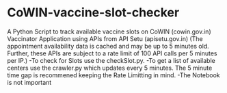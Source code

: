 # CoWIN-vaccine-slot-checker
A Python Script to track available vaccine slots on CoWIN (cowin.gov.in) Vaccinator Application using APIs from  API Setu (apisetu.gov.in) (The appointment availability data is cached and may be up to 5 minutes old. Further, these APIs are subject to a rate limit of 100 API calls per 5 minutes per IP.) 
-To check for Slots use the checkSlot.py.
-To get a list of available centers use the crawler.py which updates every 5 minutes. The 5 minute time gap is recommened keeping the Rate Limitting in mind.
-The Notebook is not important
